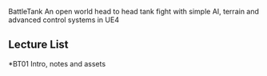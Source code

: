 BattleTank
An open world head to head tank fight with simple AI, terrain and advanced control systems in UE4

## Lecture List
*BT01 Intro, notes and assets
